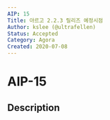 ```yaml
---
AIP: 15
Title: 아르고 2.2.3 릴리즈 예정시점
Author: kslee (@ultrafellen)
Status: Accepted
Category: Agora
Created: 2020-07-08
---
```


# AIP-15

## Description
